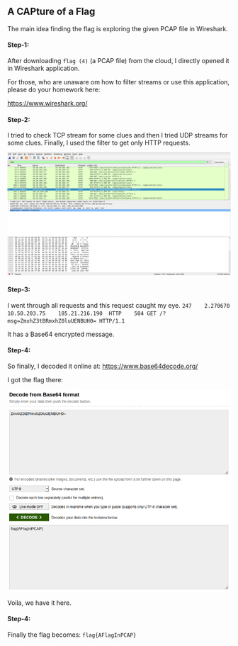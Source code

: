 ## A CAPture of a Flag
The main idea finding the flag is exploring the given PCAP file in Wireshark.

#### Step-1:
After downloading `flag (4)` (a PCAP file) from the cloud, I directly opened it in Wireshark application.

For those, who are unaware om how to filter streams or use this application, please do your homework here:

https://www.wireshark.org/

#### Step-2:

I tried to check TCP stream for some clues and then I tried UDP streams for some clues. Finally, I used the filter to get only HTTP requests.

<img src="HTTP.png">

#### Step-3:

I went through all requests and this request caught my eye. 
`247	2.270670	10.50.203.75	185.21.216.190	HTTP	504	GET /?msg=ZmxhZ3tBRmxhZ0luUENBUH0= HTTP/1.1 `

It has a Base64 encrypted message.

#### Step-4:

So finally, I decoded it online at: https://www.base64decode.org/

I got the flag there:

<img src="Base64.png">

Voila, we have it here.

#### Step-4:
Finally the flag becomes:
`flag{AFlagInPCAP}`